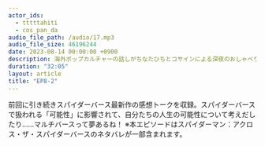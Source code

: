 ```yaml
---
actor_ids:
  - tttttahiti
  - cos_pan_da
audio_file_path: /audio/17.mp3
audio_file_size: 46196244
date: 2023-08-14 00:00:00 +0900
description: 海外ポップカルチャーの話しがちなたひちとコサインによる深夜のおしゃべり
duration: "32:05"
layout: article
title: "EP8-2"
---
```


前回に引き続きスパイダーバース最新作の感想トークを収録。スパイダーバースで扱われる「可能性」に影響されて、自分たちの人生の可能性について考えだしたり……マルチバースって夢あるね！ ※本エピソードはスパイダーマン：アクロス・ザ・スパイダーバースのネタバレが一部含まれます。
